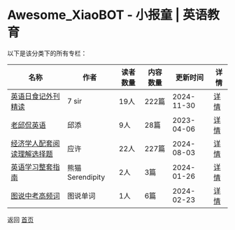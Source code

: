 # Awesome_XiaoBOT - 小报童 | 英语教育

以下是该分类下的所有专栏：

| 名称 | 作者 | 读者数量 | 内容数量 | 更新时间 | 详情 |
|------|------|----------|----------|----------|------|
| [英语日食记外刊精读](https://xiaobot.net/p/Englishous-eco?refer=0b133df9-27dc-423b-8101-639049001c13) | 7 sir | 19人 | 222篇 |  2024-11-30 | [详情](data/Englishous-eco.md) |
| [老邱侃英语](https://xiaobot.net/p/english?refer=0b133df9-27dc-423b-8101-639049001c13) | 邱添 | 9人 | 28篇 |  2023-04-06 | [详情](data/english.md) |
| [经济学人配套阅读理解选择题](https://xiaobot.net/p/remotecoder?refer=0b133df9-27dc-423b-8101-639049001c13) | 应许 | 22人 | 227篇 |  2024-08-03 | [详情](data/remotecoder.md) |
| [英语学习整套指南](https://xiaobot.net/p/panda2024?refer=0b133df9-27dc-423b-8101-639049001c13) | 熊猫Serendipity | 2人 | 3篇 |  2024-01-26 | [详情](data/panda2024.md) |
| [图说中考高频词](https://xiaobot.net/p/wkbwords?refer=0b133df9-27dc-423b-8101-639049001c13) | 图说单词 | 1人 | 6篇 |  2024-02-23 | [详情](data/wkbwords.md) |


返回 [首页](../README.md)
